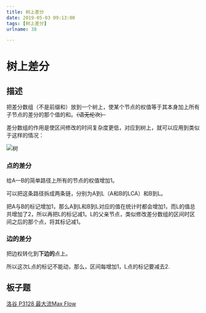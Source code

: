 ```yaml
---
title: 树上差分
date: 2019-05-03 09:13:00
tags: [树上差分]
urlname: 38

---
```

<!--markdown-->
# 树上差分

## 描述

把差分数组（不是前缀和）放到一个树上，使某个节点的权值等于其本身加上所有子节点的差分的那个值的和。~~（语无伦次）~~

差分数组的作用是使区间修改的时间复杂度更低，对应到树上，就可以应用到类似于这样的情况：

![树](http://pic.zhufn.fun/zhufn/9a15cdec/a2f617c0.png)

### 点的差分

给A—B的简单路径上所有的节点的权值增加1。

可以把这条路径拆成两条链，分别为A到L（A和B的LCA）和B到L。

把A与B的标记增加1，那么A到L和B到L对应的值在统计时都会增加1，而L的值总共增加了2，所以再把L的标记减1。L的父亲节点，类似修改差分数组的区间时区间之后的那个点，将其标记减1。

### 边的差分

把边权转化到**下边的**点上。

所以这次L点的标记不能动，那么，区间每增加1，L点的标记要减去2.


## 板子题
[洛谷 P3128 最大流Max Flow](https://buringstraw.win/index.php/archives/39/)
